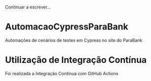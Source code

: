 Continuar a escrever...
# AutomacaoCypressParaBank
Automações de cenários de testes em Cypress no site do ParaBank

# Utilização de Integração Contínua
Foi realizada a Integração Contínua com GitHub Actions
